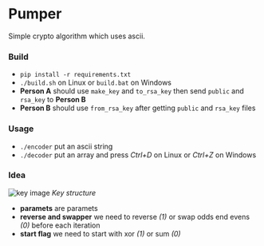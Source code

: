 # Pumper
Simple crypto algorithm which uses ascii.
### Build
* ```pip install -r requirements.txt```
* ```./build.sh``` on Linux or ```build.bat``` on Windows
* **Person A** should use ```make_key``` and ```to_rsa_key``` then send ```public``` and ```rsa_key``` to **Person B**
* **Person B** should use ```from_rsa_key``` after getting ```public``` and ```rsa_key``` files
### Usage
* ```./encoder``` put an ascii string
* ```./decoder``` put an array and press *Ctrl+D* on Linux or *Ctrl+Z* on Windows
### Idea
![key image](https://i.postimg.cc/9f0Rw0F5/key.png)
*Key structure*

* **paramets** are paramets
* **reverse and swapper** we need to reverse *(1)* or swap odds end evens *(0)* before each iteration
* **start flag** we need to start with xor *(1)* or sum *(0)*